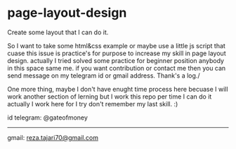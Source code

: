 # page-layout-design
Create some layout that I can do it.


So I want to take some html&css example or maybe use a little js script that cuase this issue is practice's for purpose to increase my skill in page layout design. actually I tried solved some practice for beginner position anybody in this space same me. if you want contribution or contact me then you can send message on my telegram id or gmail address. Thank's a log./

One more thing, maybe I don't have enught time process here becuase I will work another section of lerning but I work this repo per time I can do it actually I work here for I try don't remember my last skill. :)

id telegram: @gateofmoney
___________________________
gmail: reza.tajari70@gmail.com

